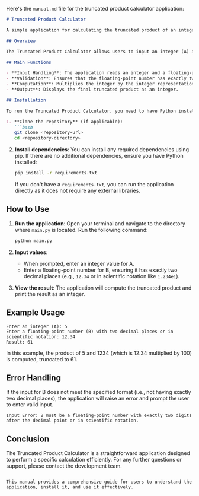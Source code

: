 Here's the `manual.md` file for the truncated product calculator application:

```markdown
# Truncated Product Calculator

A simple application for calculating the truncated product of an integer and a floating-point number with two decimal places.

## Overview

The Truncated Product Calculator allows users to input an integer (A) and a floating-point number (B) with exactly two decimal places. The application computes the product of A and B, truncates the result to an integer, and outputs the final result.

## Main Functions

- **Input Handling**: The application reads an integer and a floating-point number from standard input.
- **Validation**: Ensures that the floating-point number has exactly two decimal places or is in scientific notation.
- **Computation**: Multiplies the integer by the integer representation of the floating-point number (multiplied by 100) and truncates the result.
- **Output**: Displays the final truncated product as an integer.

## Installation

To run the Truncated Product Calculator, you need to have Python installed on your machine. Follow these steps to set up the environment:

1. **Clone the repository** (if applicable):
   ```bash
   git clone <repository-url>
   cd <repository-directory>
   ```

2. **Install dependencies**:
   You can install any required dependencies using pip. If there are no additional dependencies, ensure you have Python installed:
   ```bash
   pip install -r requirements.txt
   ```

   If you don't have a `requirements.txt`, you can run the application directly as it does not require any external libraries.

## How to Use

1. **Run the application**:
   Open your terminal and navigate to the directory where `main.py` is located. Run the following command:
   ```bash
   python main.py
   ```

2. **Input values**:
   - When prompted, enter an integer value for A.
   - Enter a floating-point number for B, ensuring it has exactly two decimal places (e.g., `12.34` or in scientific notation like `1.234e1`).

3. **View the result**:
   The application will compute the truncated product and print the result as an integer.

## Example Usage

```
Enter an integer (A): 5
Enter a floating-point number (B) with two decimal places or in scientific notation: 12.34
Result: 61
```

In this example, the product of 5 and 1234 (which is 12.34 multiplied by 100) is computed, truncated to 61.

## Error Handling

If the input for B does not meet the specified format (i.e., not having exactly two decimal places), the application will raise an error and prompt the user to enter valid input.

```
Input Error: B must be a floating-point number with exactly two digits after the decimal point or in scientific notation.
```

## Conclusion

The Truncated Product Calculator is a straightforward application designed to perform a specific calculation efficiently. For any further questions or support, please contact the development team.
```

This manual provides a comprehensive guide for users to understand the application, install it, and use it effectively.